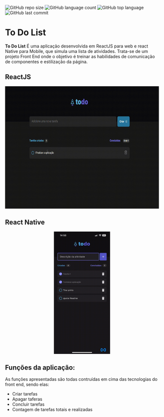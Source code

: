 ![GitHub repo size](https://img.shields.io/github/repo-size/LucasHARosa/To_Do_List)
![GitHub language count](https://img.shields.io/github/languages/count/LucasHARosa/To_Do_List)
![GitHub top language](https://img.shields.io/github/languages/top/LucasHARosa/To_Do_List)
![GitHub last commit](https://img.shields.io/github/last-commit/LucasHARosa/To_Do_List)

# To Do List

<strong>To Do List</strong> É uma aplicação desenvolvida em ReactJS para web e react Native para Mobile, que simula uma lista de atividades. Trata-se de um projeto Front End onde o objetivo é treinar as habilidades de comunicação de componentes e estilização da página. 

## ReactJS
<p align="center">
    <img height="400" src="./imagens/Todolist.gif" alt="">
</p>

## React Native
<p align="center">
    <img height="400" src="./imagens/gifMobile.GIF" alt="">
</p>


<h2 > <strong>Funções da aplicação:</strong> </h2>
As funções apresentadas são todas contruídas em cima das tecnologias do front end, sendo elas:

<ul>
    <li>Criar tarefas</li>
    <li>Apagar taferas</li>
    <li>Concluir tarefas</li>
    <li>Contagem de tarefas totais e realizadas</li>
</ul> 

